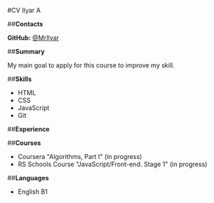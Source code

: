 #CV Ilyar A

##**Contacts**

**GitHub:** [@MrIlyar](https://github.com/MrIlyar)

##**Summary**

My main goal to apply for this course to improve my skill.

##**Skills**

- HTML
- CSS
- JavaScript
- Git

##**Experience**

##**Courses**
- Coursera "Algorithms, Part I" (in progress)
- RS Schools Course "JavaScript/Front-end. Stage 1" (in progress)

##**Languages**

- English B1